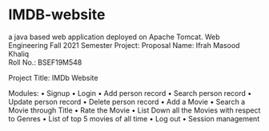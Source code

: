 # IMDB-website
a java based web application deployed on Apache Tomcat.
Web Engineering
Fall 2021
Semester Project: Proposal 
Name:                 Ifrah Masood Khaliq                                                                                         
Roll No.:	            BSEF19M548


Project Title: 	IMDb Website

Modules:
•	Signup
•	Login
•	Add person record
•	Search person record
•	Update person record
•	Delete person record
•	Add a Movie
•	Search a Movie through Title
•	Rate the Movie
•	List Down all the Movies with respect to Genres
•	List of top 5 movies of all time
•	Log out
•	Session management
